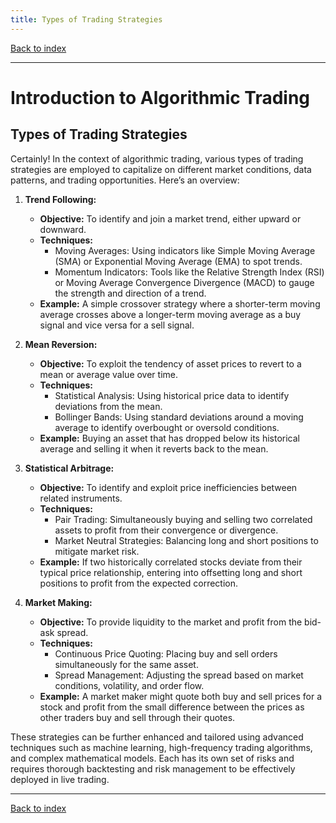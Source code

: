 ```yaml
---
title: Types of Trading Strategies
---
```


[Back to index](index.html)

---
# Introduction to Algorithmic Trading
## Types of Trading Strategies

Certainly! In the context of algorithmic trading, various types of trading strategies are employed to capitalize on different market conditions, data patterns, and trading opportunities. Here’s an overview:

1. **Trend Following:**
   - **Objective:** To identify and join a market trend, either upward or downward.
   - **Techniques:** 
      - Moving Averages: Using indicators like Simple Moving Average (SMA) or Exponential Moving Average (EMA) to spot trends.
      - Momentum Indicators: Tools like the Relative Strength Index (RSI) or Moving Average Convergence Divergence (MACD) to gauge the strength and direction of a trend.
   - **Example:** A simple crossover strategy where a shorter-term moving average crosses above a longer-term moving average as a buy signal and vice versa for a sell signal.

2. **Mean Reversion:**
   - **Objective:** To exploit the tendency of asset prices to revert to a mean or average value over time.
   - **Techniques:**
      - Statistical Analysis: Using historical price data to identify deviations from the mean.
      - Bollinger Bands: Using standard deviations around a moving average to identify overbought or oversold conditions.
   - **Example:** Buying an asset that has dropped below its historical average and selling it when it reverts back to the mean.

3. **Statistical Arbitrage:**
   - **Objective:** To identify and exploit price inefficiencies between related instruments.
   - **Techniques:**
      - Pair Trading: Simultaneously buying and selling two correlated assets to profit from their convergence or divergence.
      - Market Neutral Strategies: Balancing long and short positions to mitigate market risk.
   - **Example:** If two historically correlated stocks deviate from their typical price relationship, entering into offsetting long and short positions to profit from the expected correction.

4. **Market Making:**
   - **Objective:** To provide liquidity to the market and profit from the bid-ask spread.
   - **Techniques:**
      - Continuous Price Quoting: Placing buy and sell orders simultaneously for the same asset.
      - Spread Management: Adjusting the spread based on market conditions, volatility, and order flow.
   - **Example:** A market maker might quote both buy and sell prices for a stock and profit from the small difference between the prices as other traders buy and sell through their quotes.

These strategies can be further enhanced and tailored using advanced techniques such as machine learning, high-frequency trading algorithms, and complex mathematical models. Each has its own set of risks and requires thorough backtesting and risk management to be effectively deployed in live trading.

---
[Back to index](index.html)
